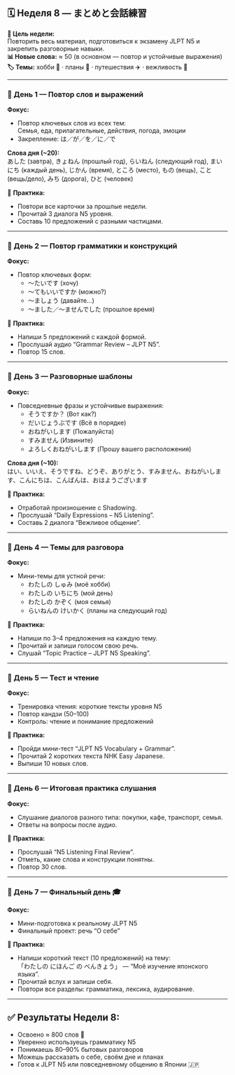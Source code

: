 ## 🗓️ Неделя 8 — まとめと会話練習  
**🎯 Цель недели:**  
Повторить весь материал, подготовиться к экзамену JLPT N5 и закрепить разговорные навыки.  
**📊 Новые слова:** ≈ 50 (в основном — повтор и устойчивые выражения)  
**🏷️ Темы:** хобби 🎨 · планы 📅 · путешествия ✈️ · вежливость 🙇  

---

### 📅 День 1 — Повтор слов и выражений  
**Фокус:**  
- Повтор ключевых слов из всех тем:  
  Семья, еда, прилагательные, действия, погода, эмоции  
- Закрепление: は／が／を／に／で  

**Слова дня (~20):**  
あした (завтра), きょねん (прошлый год), らいねん (следующий год), まいにち (каждый день), じかん (время), ところ (место), もの (вещь), こと (вещь/дело), みち (дорога), ひと (человек)  

🧩 **Практика:**  
- Повтори все карточки за прошлые недели.  
- Прочитай 3 диалога N5 уровня.  
- Составь 10 предложений с разными частицами.  

---

### 📅 День 2 — Повтор грамматики и конструкций  
**Фокус:**  
- Повтор ключевых форм:  
  - ～たいです (хочу)  
  - ～てもいいですか (можно?)  
  - ～ましょう (давайте...)  
  - ～ました／～ませんでした (прошлое время)  

🧩 **Практика:**  
- Напиши 5 предложений с каждой формой.  
- Прослушай аудио “Grammar Review – JLPT N5”.  
- Повтор 15 слов.  

---

### 📅 День 3 — Разговорные шаблоны  
**Фокус:**  
- Повседневные фразы и устойчивые выражения:  
  - そうですか？ (Вот как?)  
  - だいじょうぶです (Всё в порядке)  
  - おねがいします (Пожалуйста)  
  - すみません (Извините)  
  - よろしくおねがいします (Прошу вашего расположения)  

**Слова дня (~10):**  
はい、いいえ、そうですね、どうぞ、ありがとう、すみません、おねがいします、こんにちは、こんばんは、おはようございます  

🧩 **Практика:**  
- Отработай произношение с Shadowing.  
- Прослушай “Daily Expressions – N5 Listening”.  
- Составь 2 диалога “Вежливое общение”.  

---

### 📅 День 4 — Темы для разговора  
**Фокус:**  
- Мини-темы для устной речи:  
  - わたしの しゅみ (моё хобби)  
  - わたしの いちにち (мой день)  
  - わたしの かぞく (моя семья)  
  - らいねんの けいかく (планы на следующий год)  

🧩 **Практика:**  
- Напиши по 3–4 предложения на каждую тему.  
- Прочитай и запиши голосом свою речь.  
- Слушай “Topic Practice – JLPT N5 Speaking”.  

---

### 📅 День 5 — Тест и чтение  
**Фокус:**  
- Тренировка чтения: короткие тексты уровня N5  
- Повтор кандзи (50–100)  
- Контроль: чтение и понимание предложений  

🧩 **Практика:**  
- Пройди мини-тест “JLPT N5 Vocabulary + Grammar”.  
- Прочитай 2 коротких текста NHK Easy Japanese.  
- Выпиши 10 новых слов.  

---

### 📅 День 6 — Итоговая практика слушания  
**Фокус:**  
- Слушание диалогов разного типа: покупки, кафе, транспорт, семья.  
- Ответы на вопросы после аудио.  

🧩 **Практика:**  
- Прослушай “N5 Listening Final Review”.  
- Отметь, какие слова и конструкции понятны.  
- Повтор 30 слов.  

---

### 📅 День 7 — Финальный день 🎓  
**Фокус:**  
- Мини-подготовка к реальному JLPT N5  
- Финальный проект: речь “О себе”  

🧩 **Практика:**  
- Напиши короткий текст (10 предложений) на тему:  
  「わたしの にほんご の べんきょう」 — “Моё изучение японского языка”.  
- Прочитай вслух и запиши себя.  
- Повтори все разделы: грамматика, лексика, аудирование.  

---

## ✅ Результаты Недели 8:
- Освоено ≈ 800 слов 🎉  
- Уверенно используешь грамматику N5  
- Понимаешь 80–90% бытовых разговоров  
- Можешь рассказать о себе, своём дне и планах  
- Готов к JLPT N5 или повседневному общению в Японии 🇯🇵
